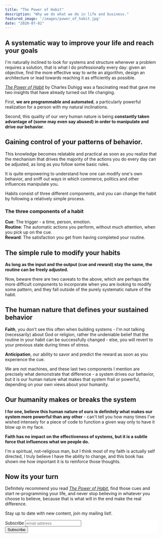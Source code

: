 ```yaml
---
title: "The Power of Habit"
description: "Why we do what we do in life and business."
featured_image: '/images/power_of_habit.jpg'
date: "2020-07-01"
---
```

## A systematic way to improve your life and reach your goals

I'm naturally inclined to look for systems and structure whenever a problem requires a solution, that is what I do professionally every day: given an objective, find the more effective way to write an algorithm, design an architecture or lead towards reaching it as efficiently as possible.

[_The Power of Habit_](https://amzn.to/32bnbzg) by Charles Duhigg was a fascinating read that gave me two insights that have already turned out life changing.

First, **we are programmable and automated**, a particularly powerful realization for a person with my natural inclinations.

Second, this quality of our very human nature is being **constantly taken advantage of (some may even say abused) in order to manipulate and drive our behavior**.

## Gaining control of your patterns of behavior.

This knowledge becomes relatable and practical as soon as you realize that the mechanism that drives the majority of the actions you do every day can be adjusted, as long as you follow some basic rules.

It is quite empowering to understand how one can modify one's own behavior, and sniff out ways in which commerce, politics and other influences manipulate you.

Habits consist of three different components, and you can change the habit by following a relatively simple process.

### The three components of a habit

**Cue**: The trigger - a time, person, emotion.  
**Routine**: The automatic actions you perform, without much attention, when you pick up on the cue.  
**Reward**: The satisfaction you get from having completed your routine.  

## The simple rule to modify your habits

**As long as the input and the output (cue and reward) stay the same, the routine can be freely adjusted.**

Now, beware there are two caveats to the above, which are perhaps the more difficult components to incorporate when you are looking to modify some pattern, and they fall outside of the purely systematic nature of the habit.

## The human nature that defines your sustained behavior

**Faith**, you don't see this often when building systems - I'm not talking (necessarily) about God or religion, rather the undeniable belief that the routine in your habit can be successfully changed - else, you will revert to your previous state during times of stress.

**Anticipation**, our ability to savor and predict the reward as soon as you experience the cue.

We are not machines, and these last two components I mention are precisely what demonstrate that difference - a system drives our behavior, but it is our human nature what makes that system frail or powerful, depending on your own views about your humanity.

## Our humanity makes or breaks the system

**I for one, believe this human nature of ours is definitely what makes our system more powerful than any other** - can't tell you how many times I've wished intensely for a piece of code to function a given way only to have it blow up in my face.

**Faith has no impact on the effectiveness of systems, but it is a subtle force that influences what we people do.**

I'm a spiritual, not-religious man, but I think most of my faith is actually self directed, I truly believe I have the ability to change, and this book has shown me how important it is to reinforce those thoughts.

## Now its your turn

Definitely recommend you read [_The Power of Habit_](https://amzn.to/32bnbzg), find those cues and start re-programming your life, and never stop believing in whatever you choose to believe, because that is what will in the end make the real difference.

Stay up to date with new content, join my mailing list!.

<!-- Begin Mailchimp Signup Form -->
<link href="//cdn-images.mailchimp.com/embedcode/horizontal-slim-10_7.css" rel="stylesheet" type="text/css">
<style type="text/css">
	#mc_embed_signup{background:#fff; clear:left; font:14px Helvetica,Arial,sans-serif; width:100%;}
	/* Add your own Mailchimp form style overrides in your site stylesheet or in this style block.
	   We recommend moving this block and the preceding CSS link to the HEAD of your HTML file. */
</style>
<div id="mc_embed_signup">
<form action="https://murillodigital.us10.list-manage.com/subscribe/post?u=c12ff1afa71003663de3762cc&amp;id=4cff0f72fe" method="post" id="mc-embedded-subscribe-form" name="mc-embedded-subscribe-form" class="validate" target="_blank" novalidate>
    <div id="mc_embed_signup_scroll">
	<label for="mce-EMAIL">Subscribe</label>
	<input type="email" value="" name="EMAIL" class="email" id="mce-EMAIL" placeholder="email address" required>
    <!-- real people should not fill this in and expect good things - do not remove this or risk form bot signups-->
    <div style="position: absolute; left: -5000px;" aria-hidden="true"><input type="text" name="b_c12ff1afa71003663de3762cc_4cff0f72fe" tabindex="-1" value=""></div>
    <div class="clear"><input type="submit" value="Subscribe" name="subscribe" id="mc-embedded-subscribe" class="button"></div>
    </div>
</form>
</div>

<!--End mc_embed_signup-->
